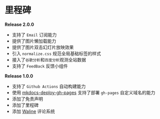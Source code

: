 # 里程碑


**Release 2.0.0**

- 支持了 `Email` 订阅能力
- 提供了图片懒加载能力
- 提供了图片双击幻灯片放映效果
- 引入 `normalize.css` 规范全局基础标签的样式
- 接入了`谷歌分析`和`百度分析`观测全站数据
- 支持了 `FeedBack` 反馈小组件

**Release 1.0.0**

- 支持了 `Github Actions` 自动构建能力
- 使用 [mkdocs-deploy-gh-pages](https://github.com/mhausenblas/mkdocs-deploy-gh-pages) 支持了部署 `gh-pages` 自定义域名的能力
- 添加了免责声明
- 添加了里程碑
- 添加 [Waline](https://waline.js.org/guide/get-started.html) 评论系统
